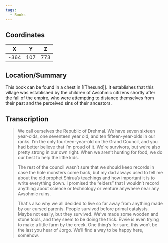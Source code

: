 ```yaml
---
tags:
  - Books
---
```


## Coordinates
| **X** | **Y** | **Z** |
| :---: | :---: | :---: |
| -364  |  107  |  773  |

## Location/Summary
This book can be found in a chest in [[Thesund]]. It establishes that this village was established by the children of Avsohmic citizens shortly after the fall of the empire, who were attempting to distance themselves from their past and the perceived sins of their ancestors.

## Transcription
> We call ourselves the Republic of Drehmal. We have seven sixteen year-olds, one seventeen year old, and ten fifteen-year-olds in our ranks. I’m the only fourteen-year-old on the Grand Council, and you had better believe that I’m proud of it. We're survivors, but we’re also pretty strong in our own right. When we aren’t hunting for food, we do our best to help the little kids.
>
> The rest of the council wasn’t sure that we should keep records in case the hole monsters come back, but my dad always used to tell me about the old prophet Shirua’s teachings and how important it is to write everything down. I promised the “elders” that I wouldn’t record anything about science or technology or venture anywhere near any Avsohmic ruins.
>
> That's also why we all decided to live so far away from anything made by our cursed parents. People survived before primal catalysts. Maybe not easily, but they survived. We’ve made some wooden and stone tools, and they seem to be doing the trick. Evvie is even trying to make a little farm by the creek. One thing’s for sure, this won’t be the last you hear of Jorgo. We’ll find a way to be happy here, somehow.

